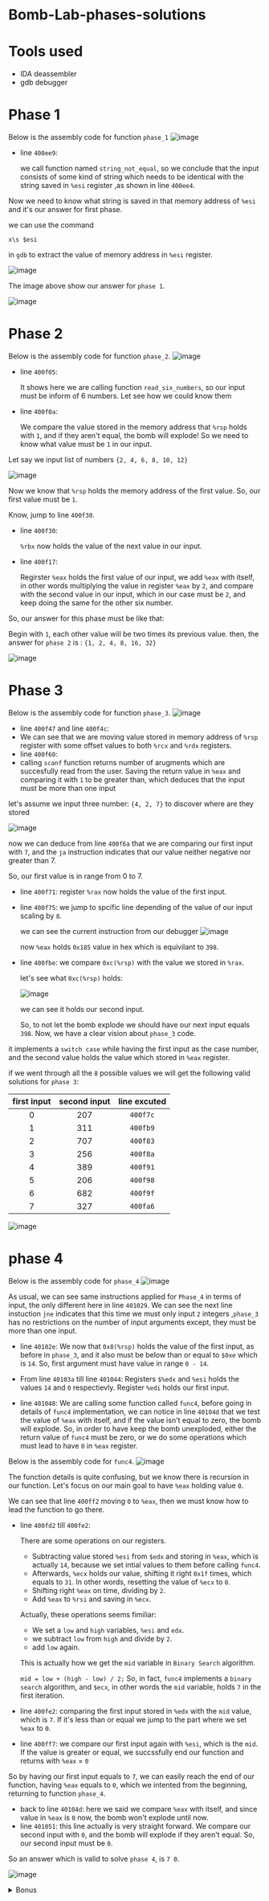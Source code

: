 # Bomb-Lab-phases-solutions
# Tools used
* IDA deassembler
* gdb debugger
# Phase 1
Below is the assembly code for function ```phase_1```
![image](https://github.com/Ahmed-waled/Bomb-Lab-phases-solutions/assets/103792966/0f151010-ca0f-4040-ba32-c99dbf631bc1)
- line ```400ee9```:

  we call function named ```string_not_equal```, so we conclude that the input consists of some kind of string which needs to be identical with the string saved in ```%esi``` register ,as shown in line ```400ee4```.
  
Now we need to know what string is saved in that memory address of ```%esi``` and it's our answer for first phase.

we can use the command 

```x\s $esi``` 

in ```gdb``` to extract the value of memory address in ```%esi``` register.

![image](https://github.com/Ahmed-waled/Bomb-Lab-phases-solutions/assets/103792966/49cb516c-a840-4012-b8e4-5920064333ea)

The image above show our answer for ```phase 1```.

![image](https://github.com/Ahmed-waled/Bomb-Lab-phases-solutions/assets/103792966/8e3fcf40-69ae-4b27-8705-17e19cceb383)

# Phase 2
Below is the assembly code for function ```phase_2```.
![image](https://github.com/Ahmed-waled/Bomb-Lab-phases-solutions/assets/103792966/43d86e0b-f3c1-4ddc-94ca-2cd94be98c97)
- line ```400f05```:

  It shows here we are calling function ```read_six_numbers```, so our input must be inform of 6 numbers. Let see how we could know them
- line ```400f0a```:

  We compare the value stored in the memory address that ```%rsp``` holds with ```1```, and if they aren't equal, the bomb will explode!
So we need to know what value must be ```1``` in our input.

Let say we input list of numbers ```{2, 4, 6, 8, 10, 12}```

![image](https://github.com/Ahmed-waled/Bomb-Lab-phases-solutions/assets/103792966/99206dc3-36ed-46f2-99b7-6a914d5e222e)

Now we know that ```%rsp``` holds the memory address of the first value. So, our first value must be ```1```.

Know, jump to line ```400f30```.

- line ```400f30```:

  ```%rbx``` now holds the value of the next value in our input.
- line ```400f17```:

  Regirster ```%eax``` holds the first value of our input, we add ```%eax``` with itself, in other words multiplying the value in register ```%eax``` by ```2```, and compare with the second value in our input, which in our case must be ```2```, and keep doing the same for the other six number.
  
So, our answer for this phase must be like that:

  Begin with ```1```, each other value will be two times its previous value.
then, the answer for ```phase 2``` is : ```{1, 2, 4, 8, 16, 32}```

![image](https://github.com/Ahmed-waled/Bomb-Lab-phases-solutions/assets/103792966/9b236dcc-3767-43ae-8bae-ab212cb353c1)

 # Phase 3
 Below is the assembly code for function ```phase_3```.
![image](https://github.com/Ahmed-waled/Bomb-Lab-phases-solutions/assets/103792966/853d554f-41f4-4d5a-8be9-08512dc4393e)

- line ```400f47``` and line ```400f4c```:
-   We can see that we are moving value stored in memory address of ```%rsp``` register with some offset values to both ```%rcx``` and ```%rdx``` registers.
- line ```400f60```:
-   calling ```scanf``` function returns number of arugments which are succesfully read from the user. Saving the return value in ```%eax``` and comparing it with ```1``` to be greater than, which deduces that the input must be more than one input 

let's assume we input three number: ```{4, 2, 7}``` to discover where are they stored

![image](https://github.com/Ahmed-waled/Bomb-Lab-phases-solutions/assets/103792966/0a7cdba3-409b-4aa2-a496-af7d9990d494)

now we can deduce from line ```400f6a``` that we are comparing our first input with ```7```, and the ```ja``` instruction indicates that our value neither negative nor greater than 7.

So, our first value is in range from 0 to 7.

- line ```400f71```:
  register ```%rax``` now holds the value of the first input.
- line ```400f75```:
  we jump to spcific line depending of the value of our input scaling by ```8```.

  we can see the current instruction from our debugger
  ![image](https://github.com/Ahmed-waled/Bomb-Lab-phases-solutions/assets/103792966/fed2e607-eac4-4787-9211-36c9b0e5e6a6)
  
  now ```%eax``` holds ```0x185``` value in hex which is equivilant to ```398```.
- line ```400fbe```:
  we compare ```0xc(%rsp)``` with the value we stored in ```%rax```.

  let's see what ```0xc(%rsp)``` holds:

  ![image](https://github.com/Ahmed-waled/Bomb-Lab-phases-solutions/assets/103792966/da42856b-7251-4653-9a05-6789e8e5f781)
  
  we can see it holds our second input.

  So, to not let the bomb explode we should have our next input equals ```398```.
Now, we have a clear vision about ```phase_3``` code.

it implements a ```switch case``` while having the first input as the case number,  and the second value holds the value which stored in ```%eax``` register.

if we went through all the ```8``` possible values we will get the following valid solutions for ```phase 3```:

| first input | second input | line excuted  |
| :---------: | :----------: | :----------:  |
| 0           | 207          |  ```400f7c``` |
| 1           | 311          |  ```400fb9``` |
| 2           | 707          |  ```400f83``` |
| 3           | 256          |  ```400f8a``` |
| 4           | 389          |  ```400f91``` |
| 5           | 206          |  ```400f98``` |
| 6           | 682          |  ```400f9f``` |
| 7           | 327          |  ```400fa6``` |

![image](https://github.com/Ahmed-waled/Bomb-Lab-phases-solutions/assets/103792966/c10ec62f-ec75-48ae-b57a-fff90243ade8)


# phase 4
Below is the assembly code for ```phase_4```
![image](https://github.com/Ahmed-waled/Bomb-Lab-phases-solutions/assets/103792966/6316e5af-ceba-4d70-bc6c-9bd3b2f2b82a)

As usual, we can see same instructions applied for ```Phase_4``` in terms of input, the only different here in line ```401029```. We can see the next line instuction ```jne``` indicates that this time we must only input ```2``` integers ,```phase_3``` has no restrictions on the number of input arguments except, they must be more than one input.

- line ```40102e```:
    We now that ```0x8(%rsp)``` holds the value of the first input, as before in ```phase_3```, and it also must be below than or equal to ```$0xe``` which is ```14```. So, first argument must have value in range ```0 - 14```.

- From line ```40103a``` till line ```401044```:
   Registers ```$%edx``` and ```%esi``` holds the values ```14``` and ```0``` respectievly. Register ```%edi``` holds our first input.
- line ```401048```:
   We are calling some function called ```func4```, before going in details of ```func4``` implementation, we can notice in line ```40104d``` that we test the value of ```%eax``` with itself, and if the value isn't equal to zero, the bomb will explode. So, in order to have keep the bomb unexploded, either the return value of ```func4``` must be zero, or we do some operations which must lead to have ```0``` in ```%eax``` register.

Below is the assembly code for ```func4```.
![image](https://github.com/Ahmed-waled/Bomb-Lab-phases-solutions/assets/103792966/01e01051-50d5-49e1-87af-eb952920a46f)

The function details is quite confusing, but we know there is recursion in our function. Let's focus on our main goal to have ```%eax``` holding value ```0```.

We can see that line ```400ff2``` moving ```0``` to ```%eax```, then we must know how to lead the function to go there.

- line ```400fd2``` till ```400fe2```:
  
  There are some operations on our registers.
    - Subtracting value stored ```%esi``` from ```$edx``` and storing in ```%eax```, which is actually ```14```, because we set intial values to them before calling ```func4```.
    - Afterwards, ```%ecx``` holds our value, shifting it right ```0x1f``` times, which equals to ```31```. In other words, resetting the value of ```%ecx``` to ```0```.
    - Shifting right ```%eax``` on time, dividing by ```2```.
    - Add ```%eax``` to ```%rsi``` and saving in ```%ecx```.
      
  Actually, these operations seems fimiliar:
    - We set a ```low``` and ```high``` variables, ```%esi``` and ```edx```.
    - we subtract ```low``` from ```high``` and divide by ```2```.
    - add ```low``` again.
  
  This is actually how we get the ```mid``` variable in ```Binary Search``` algorithm.

  ```mid = low + (high - low) / 2;```
  So, in fact, ```func4``` implements a ```binary search``` algorithm, and ```$ecx```, in other words the ```mid``` variable, holds ```7``` in the first iteration.

- line ```400fe2```:
  comparing the first input stored in ```%edx``` with the ```mid``` value, which is ```7```.
  If it's less than or equal we jump to the part where we set ```%eax``` to ```0```.
- line ```400ff7```:
  we compare our first input again with ```%esi```, which is the ```mid```. If the value is greater or equal, we succssfully end our function and returns with ```%eax``` = ```0```

So by having our first input equals to ```7```, we can easily reach the end of our function, having ```%eax``` equals to ```0```, which we intented from the beginning, returning to function ```phase_4```.

- back to line ```40104d```:
  here we said we compare ```%eax``` with itself, and since value in ```%eax``` is ```0``` now, the bomb won't explode until now.
- line ```401051```:
  this line actually is very straight forward. We compare our second input with ```0```, and the bomb will explode if they aren't equal. So, our second input must be ```0```.

So an answer which is valid to solve ```phase 4```, is ```7 0```.

![image](https://github.com/Ahmed-waled/Bomb-Lab-phases-solutions/assets/103792966/cf5a820b-c5a0-433b-8bac-e51fc3ee957a)

<details>
    <summary>Bonus</summary>
    
There are actually four values for the first input that also solves ```phase 4```, try guessing them!

<details>
  <summary>Hint</summary>

Try coding this function in any language, and choose the values that always validiate the first codition in line ```400fe4```.

</details>

<details>
  <summary>Solution</summary>

Always aim to have the first condition in line ```400fe4``` true, that will lead always register ```%eax``` to have ```0```, if we carefully tried some values, we can see that ```0 1 3 7``` always trigger the left subtree. 

**Why specifically these values work?**

As we shift right each time by ```1```, ```mid``` will have first value of ```7``` then ```3``` then ```1``` and last value will be ```0```.

</details>

</details>
 




  

  

  




